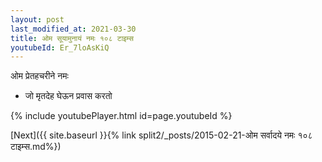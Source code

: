 ```yaml
---
layout: post
last_modified_at: 2021-03-30
title: ओम सूयामुनायं नमः १०८ टाइम्स
youtubeId: Er_7loAsKiQ
---
```

 
 
 ओम प्रेतहचरीने नमः  
 
 -  जो मृतदेह घेऊन प्रवास करतो 
 
  
 
  
 
 
 
 
 
 


{% include youtubePlayer.html id=page.youtubeId %}
 
[Next]({{ site.baseurl }}{% link  split2/_posts/2015-02-21-ओम सर्वादये नमः १०८ टाइम्स.md%})
 
